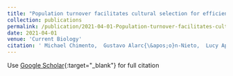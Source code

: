 ```yaml
---
title: "Population turnover facilitates cultural selection for efficiency in birds"
collection: publications
permalink: /publication/2021-04-01-Population-turnover-facilitates-cultural-selection-for-efficiency-in-birds
date: 2021-04-01
venue: 'Current Biology'
citation: ' Michael Chimento,  Gustavo Alarc{\&apos;o}n-Nieto,  Lucy Aplin, &quot;Population turnover facilitates cultural selection for efficiency in birds.&quot; Current Biology, 2021.'
---
```

Use [Google Scholar](https://scholar.google.com/scholar?q=Population+turnover+facilitates+cultural+selection+for+efficiency+in+birds){:target="_blank"} for full citation